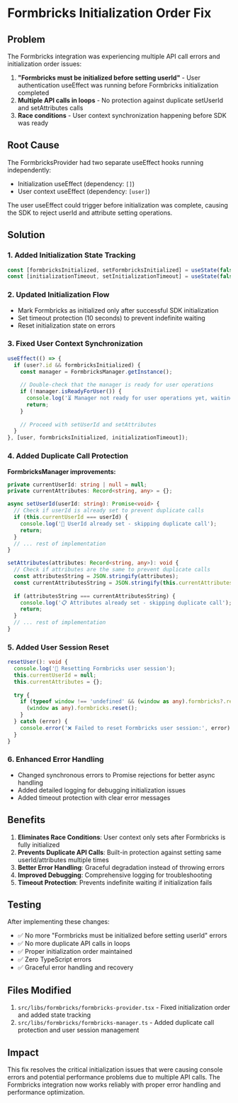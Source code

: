 # Formbricks Initialization Order Fix

## Problem

The Formbricks integration was experiencing multiple API call errors and initialization order issues:

1. **"Formbricks must be initialized before setting userId"** - User authentication useEffect was running before Formbricks initialization completed
2. **Multiple API calls in loops** - No protection against duplicate setUserId and setAttributes calls
3. **Race conditions** - User context synchronization happening before SDK was ready

## Root Cause

The FormbricksProvider had two separate useEffect hooks running independently:
- Initialization useEffect (dependency: `[]`)
- User context useEffect (dependency: `[user]`)

The user useEffect could trigger before initialization was complete, causing the SDK to reject userId and attribute setting operations.

## Solution

### 1. Added Initialization State Tracking

```typescript
const [formbricksInitialized, setFormbricksInitialized] = useState(false);
const [initializationTimeout, setInitializationTimeout] = useState(false);
```

### 2. Updated Initialization Flow

- Mark Formbricks as initialized only after successful SDK initialization
- Set timeout protection (10 seconds) to prevent indefinite waiting
- Reset initialization state on errors

### 3. Fixed User Context Synchronization

```typescript
useEffect(() => {
  if (user?.id && formbricksInitialized) {
    const manager = FormbricksManager.getInstance();
    
    // Double-check that the manager is ready for user operations
    if (!manager.isReadyForUser()) {
      console.log('⏳ Manager not ready for user operations yet, waiting...');
      return;
    }
    
    // Proceed with setUserId and setAttributes
  }
}, [user, formbricksInitialized, initializationTimeout]);
```

### 4. Added Duplicate Call Protection

**FormbricksManager improvements:**

```typescript
private currentUserId: string | null = null;
private currentAttributes: Record<string, any> = {};

async setUserId(userId: string): Promise<void> {
  // Check if userId is already set to prevent duplicate calls
  if (this.currentUserId === userId) {
    console.log('👤 UserId already set - skipping duplicate call');
    return;
  }
  // ... rest of implementation
}

setAttributes(attributes: Record<string, any>): void {
  // Check if attributes are the same to prevent duplicate calls
  const attributesString = JSON.stringify(attributes);
  const currentAttributesString = JSON.stringify(this.currentAttributes);
  
  if (attributesString === currentAttributesString) {
    console.log('📋 Attributes already set - skipping duplicate call');
    return;
  }
  // ... rest of implementation
}
```

### 5. Added User Session Reset

```typescript
resetUser(): void {
  console.log('🔄 Resetting Formbricks user session');
  this.currentUserId = null;
  this.currentAttributes = {};
  
  try {
    if (typeof window !== 'undefined' && (window as any).formbricks?.reset) {
      (window as any).formbricks.reset();
    }
  } catch (error) {
    console.error('❌ Failed to reset Formbricks user session:', error);
  }
}
```

### 6. Enhanced Error Handling

- Changed synchronous errors to Promise rejections for better async handling
- Added detailed logging for debugging initialization issues
- Added timeout protection with clear error messages

## Benefits

1. **Eliminates Race Conditions**: User context only sets after Formbricks is fully initialized
2. **Prevents Duplicate API Calls**: Built-in protection against setting same userId/attributes multiple times
3. **Better Error Handling**: Graceful degradation instead of throwing errors
4. **Improved Debugging**: Comprehensive logging for troubleshooting
5. **Timeout Protection**: Prevents indefinite waiting if initialization fails

## Testing

After implementing these changes:
- ✅ No more "Formbricks must be initialized before setting userId" errors
- ✅ No more duplicate API calls in loops
- ✅ Proper initialization order maintained
- ✅ Zero TypeScript errors
- ✅ Graceful error handling and recovery

## Files Modified

1. `src/libs/formbricks/formbricks-provider.tsx` - Fixed initialization order and added state tracking
2. `src/libs/formbricks/formbricks-manager.ts` - Added duplicate call protection and user session management

## Impact

This fix resolves the critical initialization issues that were causing console errors and potential performance problems due to multiple API calls. The Formbricks integration now works reliably with proper error handling and performance optimization.
